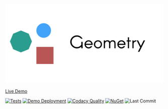 <p align="center">
   <div style="width:640;height:320">
       <img style="width: inherit" src="https://raw.githubusercontent.com/Aptacode/Geometry/Production/Resources/Images/Banner.png">
</div>
</p>

[Live Demo](https://aptacode.github.io/Geometry/)

[![Tests](https://github.com/Aptacode/Geometry/actions/workflows/test.yml/badge.svg)](https://github.com/Aptacode/Geometry/actions/workflows/test.yml)
[![Demo Deployment](https://github.com/Aptacode/Geometry/actions/workflows/demo.yml/badge.svg)](https://github.com/Aptacode/Geometry/actions/workflows/demo.yml)
[![Codacy Quality](https://app.codacy.com/project/badge/Grade/3c10562f384140f1bdac7c6e0a386860)](https://www.codacy.com/gh/Aptacode/Geometry/dashboard?utm_source=github.com&amp;utm_medium=referral&amp;utm_content=Aptacode/Geometry&amp;utm_campaign=Badge_Grade)
[![NuGet](https://img.shields.io/nuget/v/Aptacode.Geometry.svg?style=flat)](https://www.nuget.org/packages/Aptacode.Geometry/)
![Last Commit](https://img.shields.io/github/last-commit/Aptacode/Geometry?style=flat-square&cacheSeconds=86000)
